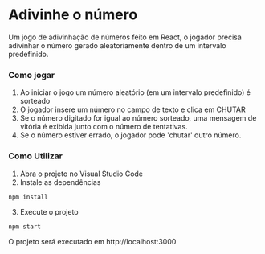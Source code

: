 
# Adivinhe o número

Um jogo de adivinhação de números feito em React, o jogador precisa adivinhar o número gerado aleatoriamente dentro de um intervalo predefinido.


### Como jogar

1. Ao iniciar o jogo um número aleatório (em um intervalo predefinido) é sorteado
2. O jogador insere um número no campo de texto e clica em CHUTAR
3. Se o número digitado for igual ao número sorteado, uma mensagem de vitória é exibida junto com o número de tentativas.
4. Se o número estiver errado, o jogador pode 'chutar' outro número.



### Como Utilizar

1. Abra o projeto no Visual Studio Code
2. Instale as dependências 
```
npm install
```
3. Execute o projeto 

```
npm start
```
O projeto será executado em http://localhost:3000


